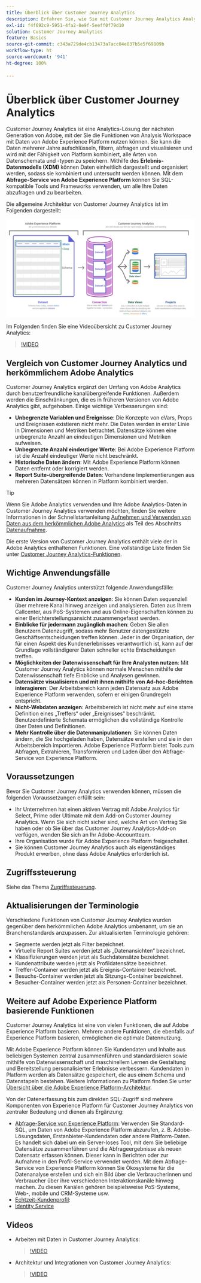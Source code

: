 ```yaml
---
title: Überblick über Customer Journey Analytics
description: Erfahren Sie, wie Sie mit Customer Journey Analytics Analysis Workspace mit Daten aus Experience Platform verwenden können.
exl-id: f4f692c9-5951-4fa2-8e9f-5eeff0f79d10
solution: Customer Journey Analytics
feature: Basics
source-git-commit: c343a729de4cb13473a7acc04e837b5e5f69809b
workflow-type: ht
source-wordcount: '941'
ht-degree: 100%

---
```


# Überblick über Customer Journey Analytics

Customer Journey Analytics ist eine Analytics-Lösung der nächsten Generation von Adobe, mit der Sie die Funktionen von Analysis Workspace mit Daten von Adobe Experience Platform nutzen können. Sie kann die Daten mehrerer Jahre aufschlüsseln, filtern, abfragen und visualisieren und wird mit der Fähigkeit von Platform kombiniert, alle Arten von Datenschemata und -typen zu speichern. Mithilfe des **Erlebnis-Datenmodells (XDM)** können Daten einheitlich dargestellt und organisiert werden, sodass sie kombiniert und untersucht werden können. Mit dem **Abfrage-Service von Adobe Experience Platform** können Sie SQL-kompatible Tools und Frameworks verwenden, um alle Ihre Daten abzufragen und zu bearbeiten.

Die allgemeine Architektur von Customer Journey Analytics ist im Folgenden dargestellt:

![In diesem Abschnitt wird die Architektur von Customer Journey Analytics erläutert](assets/cja-architecture.png)

Im Folgenden finden Sie eine Videoübersicht zu Customer Journey Analytics:

>[!VIDEO](https://video.tv.adobe.com/v/30090/?quality=12)

## Vergleich von Customer Journey Analytics und herkömmlichem Adobe Analytics

Customer Journey Analytics ergänzt den Umfang von Adobe Analytics durch benutzerfreundliche kanalübergreifende Funktionen. Außerdem werden die Einschränkungen, die es in früheren Versionen von Adobe Analytics gibt, aufgehoben. Einige wichtige Verbesserungen sind:

* **Unbegrenzte Variablen und Ereignisse**: Die Konzepte von eVars, Props und Ereignissen existieren nicht mehr. Die Daten werden in erster Linie in Dimensionen und Metriken betrachtet. Datensätze können eine unbegrenzte Anzahl an eindeutigen Dimensionen und Metriken aufweisen.
* **Unbegrenzte Anzahl eindeutiger Werte**: Bei Adobe Experience Platform ist die Anzahl eindeutiger Werte nicht beschränkt.
* **Historische Daten ändern**: Mit Adobe Experience Platform können Daten entfernt oder korrigiert werden.
* **Report Suite-übergreifende Daten**: Vorhandene Implementierungen aus mehreren Datensätzen können in Platform kombiniert werden.

>[!TIP]
>
>Wenn Sie Adobe Analytics verwenden und Ihre Adobe Analytics-Daten in Customer Journey Analytics verwenden möchten, finden Sie weitere Informationen in der Schnellstartanleitung [Aufnehmen und Verwenden von Daten aus dem herkömmlichen Adobe Analytics](../data-ingestion/analytics.md) als Teil des Abschnitts [Datenaufnahme](../data-ingestion/data-ingestion.md).

Die erste Version von Customer Journey Analytics enthält viele der in Adobe Analytics enthaltenen Funktionen. Eine vollständige Liste finden Sie unter [Customer Journey Analytics-Funktionen](/help/getting-started/aa-vs-cja/cja-aa.md).

## Wichtige Anwendungsfälle

Customer Journey Analytics unterstützt folgende Anwendungsfälle:

* **Kunden im Journey-Kontext anzeigen**: Sie können Daten sequenziell über mehrere Kanal hinweg anzeigen und analysieren. Daten aus Ihrem Callcenter, aus PoS-Systemen und aus Online-Eigenschaften können zu einer Berichterstellungsansicht zusammengefasst werden.
* **Einblicke für jedermann zugänglich machen**: Geben Sie allen Benutzern Datenzugriff, sodass mehr Benutzer datengestützte Geschäftsentscheidungen treffen können. Jeder in der Organisation, der für einen Aspekt des Kundenerlebnisses verantwortlich ist, kann auf der Grundlage vollständigerer Daten schneller echte Entscheidungen treffen.
* **Möglichkeiten der Datenwissenschaft für Ihre Analysten nutzen**: Mit Customer Journey Analytics können normale Menschen mithilfe der Datenwissenschaft tiefe Einblicke und Analysen gewinnen.
* **Datensätze visualisieren und mit ihnen mithilfe von Ad-hoc-Berichten interagieren**: Der Arbeitsbereich kann jeden Datensatz aus Adobe Experience Platform verwenden, sofern er einigen Grundregeln entspricht.
* **Nicht-Webdaten anzeigen**: Arbeitsbereich ist nicht mehr auf eine starre Definition eines „Treffers“ oder „Ereignisses“ beschränkt. Benutzerdefinierte Schemata ermöglichen die vollständige Kontrolle über Daten und Definitionen.
* **Mehr Kontrolle über die Datenmanipulationen**: Sie können Daten ändern, die Sie hochgeladen haben, Datensätze erstellen und sie in den Arbeitsbereich importieren. Adobe Experience Platform bietet Tools zum Abfragen, Extrahieren, Transformieren und Laden über den Abfrage-Service von Experience Platform.

## Voraussetzungen

Bevor Sie Customer Journey Analytics verwenden können, müssen die folgenden Voraussetzungen erfüllt sein:

* Ihr Unternehmen hat einen aktiven Vertrag mit Adobe Analytics für Select, Prime oder Ultimate mit dem Add-on Customer Journey Analytics. Wenn Sie sich nicht sicher sind, welche Art von Vertrag Sie haben oder ob Sie über das Customer Journey Analytics-Add-on verfügen, wenden Sie sich an Ihr Adobe-Accountteam.
* Ihre Organisation wurde für Adobe Experience Platform freigeschaltet.
* Sie können Customer Journey Analytics auch als eigenständiges Produkt erwerben, ohne dass Adobe Analytics erforderlich ist.

## Zugriffssteuerung

Siehe das Thema [Zugriffssteuerung](/help/admin/cja-access-control.md).

## Aktualisierungen der Terminologie

Verschiedene Funktionen von Customer Journey Analytics wurden gegenüber dem herkömmlichen Adobe Analytics umbenannt, um sie an Branchenstandards anzupassen. Zur aktualisierten Terminologie gehören:

* Segmente werden jetzt als Filter bezeichnet.
* Virtuelle Report Suites werden jetzt als „Datenansichten“ bezeichnet.
* Klassifizierungen werden jetzt als Suchdatensätze bezeichnet.
* Kundenattribute werden jetzt als Profildatensätze bezeichnet.
* Treffer-Container werden jetzt als Ereignis-Container bezeichnet.
* Besuchs-Container werden jetzt als Sitzungs-Container bezeichnet.
* Besucher-Container werden jetzt als Personen-Container bezeichnet.

## Weitere auf Adobe Experience Platform basierende Funktionen

Customer Journey Analytics ist eine von vielen Funktionen, die auf Adobe Experience Platform basieren. Mehrere andere Funktionen, die ebenfalls auf Experience Platform basieren, ermöglichen die optimale Datennutzung.

Mit Adobe Experience Platform können Sie Kundendaten und Inhalte aus beliebigen Systemen zentral zusammenführen und standardisieren sowie mithilfe von Datenwissenschaft und maschinellem Lernen die Gestaltung und Bereitstellung personalisierter Erlebnisse verbessern. Kundendaten in Platform werden als Datensätze gespeichert, die aus einem Schema und Datenstapeln bestehen. Weitere Informationen zu Platform finden Sie unter [Übersicht über die Adobe Experience Platform-Architektur](https://experienceleague.adobe.com/docs/platform-learn/tutorials/intro-to-platform/basic-architecture.html?lang=de).

Von der Datenerfassung bis zum direkten SQL-Zugriff sind mehrere Komponenten von Experience Platform für Customer Journey Analytics von zentraler Bedeutung und dienen als Ergänzung:

* [Abfrage-Service von Experience Platform](https://experienceleague.adobe.com/docs/experience-platform/query/home.html?lang=de): Verwenden Sie Standard-SQL, um Daten von Adobe Experience Platform abzurufen, z. B. Adobe-Lösungsdaten, Erstanbieter-Kundendaten oder andere Platform-Daten. Es handelt sich dabei um ein Server-loses Tool, mit dem Sie beliebige Datensätze zusammenführen und die Abfrageergebnisse als neuen Datensatz erfassen können. Dieser kann in Berichten oder zur Aufnahme in den Profil-Service verwendet werden. Mit dem Abfrage-Service von Experience Platform können Sie Ökosysteme für die Datenanalyse erstellen und sich ein Bild über die Verbraucherinnen und Verbraucher über ihre verschiedenen Interaktionskanäle hinweg machen. Zu diesen Kanälen gehören beispielsweise PoS-Systeme, Web-, mobile und CRM-Systeme usw.
* [Echtzeit-Kundenprofil](https://experienceleague.adobe.com/docs/experience-platform/profile/home.html?lang=de):
* [Identity Service](https://experienceleague.adobe.com/docs/experience-platform/identity/home.html?lang=de)

## Videos

* Arbeiten mit Daten in Customer Journey Analytics:

  >[!VIDEO](https://video.tv.adobe.com/v/32112/?quality=12)

* Architektur und Integrationen von Customer Journey Analytics:

  >[!VIDEO](https://video.tv.adobe.com/v/32483/?quality=12)

